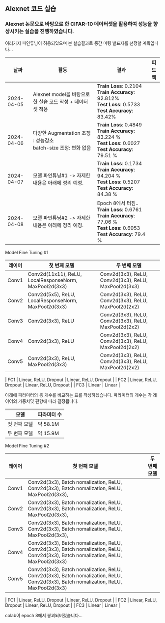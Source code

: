 ## Alexnet 코드 실습

### Alexnet 논문으로 바탕으로 한 CIFAR-10 데이터셋을 활용하여 성능을 향상시키는 실습을 진행하였습니다.

여러가지 파인튜닝이 허용되있으며 본 실습결과로 중간 미팅 발표자를 선정할 계획입니다... 


| 날짜        | 활동                                | 결과                                           | 피드백                                           |
|-------------|-------------------------------------|-------------------------------------------------|-------------------------------------------------|
| 2024-04-05  | Alexnet model을 바탕으로한 실습 코드 작성 + 데이터셋 적용 |**Train Loss**: 0.2104 **Train Accuracy**: 92.812% <br>   **Test Loss**: 0.5733 **Test Accuracy**: 83.42% |
| 2024-04-06  | 다양한 Augmentation 조정 : 성능감소 <br> batch-size 조정: 변화 없음 |**Train Loss**: 0.4849 **Train Accuracy**: 83.224 % <br> **Test Loss**: 0.6027 **Test Accuracy**: 79.51 %|
| 2024-04-07  | 모델 파인튜닝#1 -> 자제한 내용은 아래에 정리 예정. |**Train Loss**:  0.1734 **Train Accuracy**: 94.204 % <br> **Test Loss**: 0.5207 **Test Accuracy**: 84.38 %|
| 2024-04-08  | 모델 파인튜닝#2 -> 자제한 내용은 아래에 정리 예정. |Epoch 8에서 터짐..<br> **Train Loss**:  0.6761 **Train Accuracy**: 77.06 % <br> **Test Loss**: 0.6053 **Test Accuracy**: 79.4 % |


Model Fine Tuning #1

| 레이어 | 첫 번째 모델 | 두 번째 모델 |
|-------|-------------------|-------------------|
| Conv1 | Conv2d(11x11), ReLU, LocalResponseNorm, MaxPool2d(3x3) | Conv2d(3x3), ReLU, Conv2d(3x3), ReLU, MaxPool2d(3x3) |
| Conv2 | Conv2d(5x5), ReLU, LocalResponseNorm, MaxPool2d(3x3) | Conv2d(3x3), ReLU, Conv2d(3x3), ReLU, MaxPool2d(2x2) |
| Conv3 | Conv2d(3x3), ReLU | Conv2d(3x3), ReLU, Conv2d(3x3), ReLU, MaxPool2d(2x2) |
| Conv4 | Conv2d(3x3), ReLU | Conv2d(3x3), ReLU, Conv2d(3x3), ReLU, MaxPool2d(2x2) |
| Conv5 | Conv2d(3x3), ReLU, MaxPool2d(3x3) | Conv2d(3x3), ReLU, Conv2d(3x3), ReLU, MaxPool2d(2x2) |

| FC1   | Linear, ReLU, Dropout | Linear, ReLU, Dropout |
| FC2   | Linear, ReLU, Dropout | Linear, ReLU, Dropout |
| FC3   | Linear | Linear |

아래에 파라미터의 총 개수를 비교하는 표를 작성하겠습니다. 파라미터의 개수는 각 레이어의 가중치및 편향에 따라 결정됩니다.

| 모델        | 파라미터 수 |
|-------------|------------|
| 첫 번째 모델 | 약 58.1M   |
| 두 번째 모델 | 약 15.9M   |

Model Fine Tuning #2

| 레이어 | 첫 번째 모델 | 두 번째 모델 |
|-------|-------------------|-------------------|
| Conv1 | Conv2d(3x3), Batch nomalization, ReLU, Conv2d(3x3), Batch nomalization, ReLU, MaxPool2d(3x3), |
| Conv2 | Conv2d(3x3), Batch nomalization, ReLU, Conv2d(3x3), Batch nomalization, ReLU, MaxPool2d(3x3), |
| Conv3 | Conv2d(3x3), Batch nomalization, ReLU, Conv2d(3x3), Batch nomalization, ReLU, MaxPool2d(3x3),  |
| Conv4 | Conv2d(3x3), Batch nomalization, ReLU, Conv2d(3x3), Batch nomalization, ReLU, Conv2d(3x3), Batch nomalization, ReLU, MaxPool2d(3x3) |
| Conv5 | Conv2d(3x3), Batch nomalization, ReLU, Conv2d(3x3), Batch nomalization, ReLU, Conv2d(3x3), Batch nomalization, ReLU, MaxPool2d(3x3) |

| FC1   | Linear, ReLU, Dropout | Linear, ReLU, Dropout |
| FC2   | Linear, ReLU, Dropout | Linear, ReLU, Dropout |
| FC3   | Linear | Linear |

colab이 epoch 8에서 붕괴되버렸습니다...
